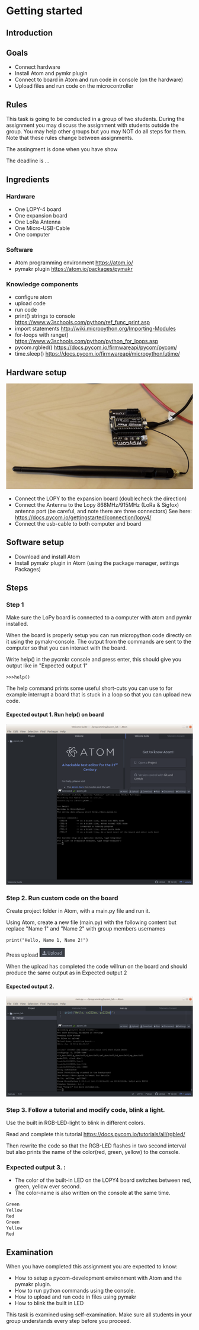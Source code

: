 # Getting started

## Introduction

## Goals
 * Connect hardware 
 * Install Atom and pymkr plugin
 * Connect to board in Atom and run code in console (on the hardware)
 * Upload files and run code on the microcontroller

## Rules
This task is going to be conducted in a group of two students. 
During the assignment you may discuss the assignment with students outside the group. 
You may help other groups but you may NOT do all steps for them.
Note that these rules change between assignments.

The assingment is done when you have show

The deadline is ... 

## Ingredients

### Hardware
 * One LOPY-4 board
 * One expansion board
 * One LoRa Antenna
 * One Micro-USB-Cable
 * One computer

### Software
 * Atom programming environment https://atom.io/
 * pymakr plugin https://atom.io/packages/pymakr

### Knowledge components
 * configure atom
 * upload code
 * run code
 * print() strings to console https://www.w3schools.com/python/ref_func_print.asp
 * import statements http://wiki.micropython.org/Importing-Modules
 * for-loops with range() https://www.w3schools.com/python/python_for_loops.asp
 * pycom.rgbled() https://docs.pycom.io/firmwareapi/pycom/pycom/
 * time.sleep() https://docs.pycom.io/firmwareapi/micropython/utime/

## Hardware setup

![Setup for Getting Started](/images/1_hardware.png)

* Connect the LOPY to the expansion board (doublecheck the direction)
* Connect the Antenna to the Lopy 868MHz/915MHz (LoRa & Sigfox) antenna port (be careful, and note there are three connectors) See here: https://docs.pycom.io/gettingstarted/connection/lopy4/
* Connect the usb-cable to both computer and board

## Software setup
 * Download and install Atom
 * Install pymakr plugin in Atom (using the package manager, settings Packages) 

## Steps

### Step 1
Make sure the LoPy board is connected to a computer with atom and pymkr installed.

When the board is properly setup you can run micropython code directly on it using the pymakr-console. The output from the commands are sent to the computer so that you can interact with the board. 

Write help() in the pycmkr console and press enter, this should give you output like in "Expected output 1"
```
>>>help()
```

The help command prints some useful short-cuts you can use to for example interrupt a board that is stuck in a loop so that you can upload new code. 

#### Expected output 1. Run help() on board
![Goal state 1](/images/1_goal_state_1.png)

### Step 2. Run custom code on the board
Create project folder in Atom, with a main.py file and run it. 

Using Atom, create a new file (main.py) with the following content but replace "Name 1" and "Name 2" with group members usernames
```
print("Hello, Name 1, Name 2!")
```
Press upload ![PyMkr Upload Button](/images/upload.png)

When the upload has completed the code willrun on the board and should produce the same output as in Expected output 2

#### Expected output 2. 
![Goal state 2](/images/1_goal_state_2.png)

### Step 3. Follow a tutorial and modify code, blink a light.
Use the built in RGB-LED-light to blink in different colors.

Read and complete this tutorial
https://docs.pycom.io/tutorials/all/rgbled/

Then rewrite the code so that the RGB-LED flashes in two second interval but also prints the name of the color(red, green, yellow) to the console.

### Expected output 3. :

 * The color of the built-in LED on the LOPY4 board switches between red, green, yellow ever second.
 * The color-name is also written on the console at the same time.

```Red
Green
Yellow
Red
Green
Yellow
Red
```

## Examination
When you have completed this assignment you are expected to know:
 * How to setup a pycom-development environment with Atom and the pymakr plugin.
 * How to run python commands using the console.
 * How to upload and run code in files using pymakr
 * How to blink the built in LED

This task is examined using self-examination. Make sure all students in your group understands every step before you proceed.


